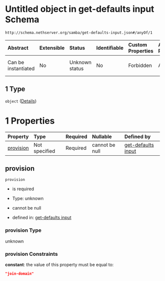 # Untitled object in get-defaults input Schema

```txt
http://schema.nethserver.org/samba/get-defaults-input.json#/anyOf/1
```



| Abstract            | Extensible | Status         | Identifiable | Custom Properties | Additional Properties | Access Restrictions | Defined In                                                                        |
| :------------------ | :--------- | :------------- | :----------- | :---------------- | :-------------------- | :------------------ | :-------------------------------------------------------------------------------- |
| Can be instantiated | No         | Unknown status | No           | Forbidden         | Allowed               | none                | [get-defaults-input.json\*](samba/get-defaults-input.json "open original schema") |

## 1 Type

`object` ([Details](get-defaults-input-anyof-1.md))

# 1 Properties

| Property                | Type          | Required | Nullable       | Defined by                                                                                                                                                          |
| :---------------------- | :------------ | :------- | :------------- | :------------------------------------------------------------------------------------------------------------------------------------------------------------------ |
| [provision](#provision) | Not specified | Required | cannot be null | [get-defaults input](get-defaults-input-anyof-1-properties-provision.md "http://schema.nethserver.org/samba/get-defaults-input.json#/anyOf/1/properties/provision") |

## provision



`provision`

*   is required

*   Type: unknown

*   cannot be null

*   defined in: [get-defaults input](get-defaults-input-anyof-1-properties-provision.md "http://schema.nethserver.org/samba/get-defaults-input.json#/anyOf/1/properties/provision")

### provision Type

unknown

### provision Constraints

**constant**: the value of this property must be equal to:

```json
"join-domain"
```
